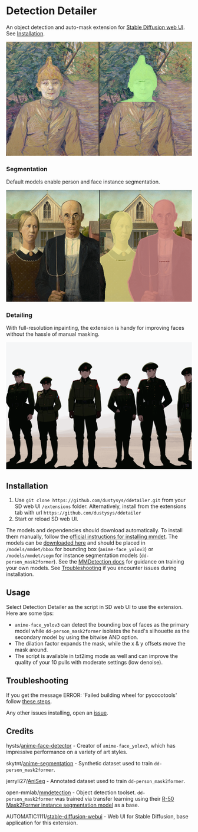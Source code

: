 # Detection Detailer
An object detection and auto-mask extension for [Stable Diffusion web UI](https://github.com/AUTOMATIC1111/stable-diffusion-webui). See [Installation](https://github.com/dustysys/ddetailer#installation).

![adoringfan](/misc/ddetailer_example_1.png)

### Segmentation
Default models enable person and face instance segmentation.

![amgothic](/misc/ddetailer_example_2.png)

### Detailing
With full-resolution inpainting, the extension is handy for improving faces without the hassle of manual masking.

![zion](/misc/ddetailer_example_3.gif)

## Installation
1. Use `git clone https://github.com/dustysys/ddetailer.git` from your SD web UI `/extensions` folder. Alternatively, install from the extensions tab with url `https://github.com/dustysys/ddetailer`
2. Start or reload SD web UI.

The models and dependencies should download automatically. To install them manually, follow the [official instructions for installing mmdet](https://mmcv.readthedocs.io/en/latest/get_started/installation.html#install-with-mim-recommended). The models can be [downloaded here](https://huggingface.co/dustysys/ddetailer) and should be placed in `/models/mmdet/bbox` for bounding box (`anime-face_yolov3`) or `/models/mmdet/segm` for instance segmentation models (`dd-person_mask2former`). See the [MMDetection docs](https://mmdetection.readthedocs.io/en/latest/1_exist_data_model.html) for guidance on training your own models. See [Troubleshooting](https://github.com/dustysys/ddetailer#troubleshooting) if you encounter issues during installation.

## Usage
Select Detection Detailer as the script in SD web UI to use the extension. Here are some tips:
- `anime-face_yolov3` can detect the bounding box of faces as the primary model while `dd-person_mask2former` isolates the head's silhouette as the secondary model by using the bitwise AND option.
- The dilation factor expands the mask, while the x & y offsets move the mask around.
- The script is available in txt2img mode as well and can improve the quality of your 10 pulls with moderate settings (low denoise).

## Troubleshooting
If you get the message ERROR: 'Failed building wheel for pycocotools' follow [these steps](https://github.com/dustysys/ddetailer/issues/1#issuecomment-1309415543).

Any other issues installing, open an [issue](https://github.com/dustysys/ddetailer/issues).

## Credits
hysts/[anime-face-detector](https://github.com/hysts/anime-face-detector) - Creator of `anime-face_yolov3`, which has impressive performance on a variety of art styles.

skytnt/[anime-segmentation](https://huggingface.co/datasets/skytnt/anime-segmentation) - Synthetic dataset used to train `dd-person_mask2former`.

jerryli27/[AniSeg](https://github.com/jerryli27/AniSeg) - Annotated dataset used to train `dd-person_mask2former`.

open-mmlab/[mmdetection](https://github.com/open-mmlab/mmdetection) - Object detection toolset. `dd-person_mask2former` was trained via transfer learning using their [R-50 Mask2Former instance segmentation model](https://github.com/open-mmlab/mmdetection/tree/master/configs/mask2former#instance-segmentation) as a base.

AUTOMATIC1111/[stable-diffusion-webui](https://github.com/AUTOMATIC1111/stable-diffusion-webui) - Web UI for Stable Diffusion, base application for this extension.
